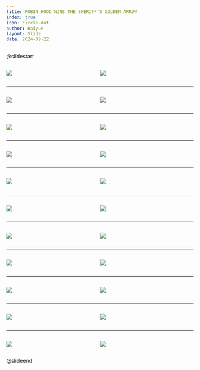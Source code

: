 ```yaml
---
title: ROBIN HOOD WINS THE SHERIFF'S GOLDEN ARROW
index: true
icon: circle-dot
author: Haiyue
layout: Slide
date: 2024-09-22
---
```

 
@slidestart

<div style="display:flex">
<div style="flex:1">

![](https://raw.githubusercontent.com/yclord/reading/refs/heads/master/english/Level-Y/ROBIN%20HOOD%20WINS%20THE%20SHERIFF'S%20GOLDEN%20ARROW/001.webp)
</div>
<div style="flex:1">

![](https://raw.githubusercontent.com/yclord/reading/refs/heads/master/english/Level-Y/ROBIN%20HOOD%20WINS%20THE%20SHERIFF'S%20GOLDEN%20ARROW/002.webp)
</div>
</div>

---

<div style="display:flex">
<div style="flex:1">

![](https://raw.githubusercontent.com/yclord/reading/refs/heads/master/english/Level-Y/ROBIN%20HOOD%20WINS%20THE%20SHERIFF'S%20GOLDEN%20ARROW/003.webp)
</div>
<div style="flex:1">

![](https://raw.githubusercontent.com/yclord/reading/refs/heads/master/english/Level-Y/ROBIN%20HOOD%20WINS%20THE%20SHERIFF'S%20GOLDEN%20ARROW/004.webp)
</div>
</div>

---

<div style="display:flex">
<div style="flex:1">

![](https://raw.githubusercontent.com/yclord/reading/refs/heads/master/english/Level-Y/ROBIN%20HOOD%20WINS%20THE%20SHERIFF'S%20GOLDEN%20ARROW/005.webp)
</div>
<div style="flex:1">

![](https://raw.githubusercontent.com/yclord/reading/refs/heads/master/english/Level-Y/ROBIN%20HOOD%20WINS%20THE%20SHERIFF'S%20GOLDEN%20ARROW/006.webp)
</div>
</div>

---

<div style="display:flex">
<div style="flex:1">

![](https://raw.githubusercontent.com/yclord/reading/refs/heads/master/english/Level-Y/ROBIN%20HOOD%20WINS%20THE%20SHERIFF'S%20GOLDEN%20ARROW/007.webp)
</div>
<div style="flex:1">

![](https://raw.githubusercontent.com/yclord/reading/refs/heads/master/english/Level-Y/ROBIN%20HOOD%20WINS%20THE%20SHERIFF'S%20GOLDEN%20ARROW/008.webp)
</div>
</div>

---

<div style="display:flex">
<div style="flex:1">

![](https://raw.githubusercontent.com/yclord/reading/refs/heads/master/english/Level-Y/ROBIN%20HOOD%20WINS%20THE%20SHERIFF'S%20GOLDEN%20ARROW/009.webp)
</div>
<div style="flex:1">

![](https://raw.githubusercontent.com/yclord/reading/refs/heads/master/english/Level-Y/ROBIN%20HOOD%20WINS%20THE%20SHERIFF'S%20GOLDEN%20ARROW/010.webp)
</div>
</div>

---

<div style="display:flex">
<div style="flex:1">

![](https://raw.githubusercontent.com/yclord/reading/refs/heads/master/english/Level-Y/ROBIN%20HOOD%20WINS%20THE%20SHERIFF'S%20GOLDEN%20ARROW/011.webp)
</div>
<div style="flex:1">

![](https://raw.githubusercontent.com/yclord/reading/refs/heads/master/english/Level-Y/ROBIN%20HOOD%20WINS%20THE%20SHERIFF'S%20GOLDEN%20ARROW/012.webp)
</div>
</div>

---

<div style="display:flex">
<div style="flex:1">

![](https://raw.githubusercontent.com/yclord/reading/refs/heads/master/english/Level-Y/ROBIN%20HOOD%20WINS%20THE%20SHERIFF'S%20GOLDEN%20ARROW/013.webp)
</div>
<div style="flex:1">

![](https://raw.githubusercontent.com/yclord/reading/refs/heads/master/english/Level-Y/ROBIN%20HOOD%20WINS%20THE%20SHERIFF'S%20GOLDEN%20ARROW/014.webp)
</div>
</div>

---

<div style="display:flex">
<div style="flex:1">

![](https://raw.githubusercontent.com/yclord/reading/refs/heads/master/english/Level-Y/ROBIN%20HOOD%20WINS%20THE%20SHERIFF'S%20GOLDEN%20ARROW/015.webp)
</div>
<div style="flex:1">

![](https://raw.githubusercontent.com/yclord/reading/refs/heads/master/english/Level-Y/ROBIN%20HOOD%20WINS%20THE%20SHERIFF'S%20GOLDEN%20ARROW/016.webp)
</div>
</div>

---

<div style="display:flex">
<div style="flex:1">

![](https://raw.githubusercontent.com/yclord/reading/refs/heads/master/english/Level-Y/ROBIN%20HOOD%20WINS%20THE%20SHERIFF'S%20GOLDEN%20ARROW/017.webp)
</div>
<div style="flex:1">

![](https://raw.githubusercontent.com/yclord/reading/refs/heads/master/english/Level-Y/ROBIN%20HOOD%20WINS%20THE%20SHERIFF'S%20GOLDEN%20ARROW/018.webp)
</div>
</div>

---

<div style="display:flex">
<div style="flex:1">

![](https://raw.githubusercontent.com/yclord/reading/refs/heads/master/english/Level-Y/ROBIN%20HOOD%20WINS%20THE%20SHERIFF'S%20GOLDEN%20ARROW/019.webp)
</div>
<div style="flex:1">

![](https://raw.githubusercontent.com/yclord/reading/refs/heads/master/english/Level-Y/ROBIN%20HOOD%20WINS%20THE%20SHERIFF'S%20GOLDEN%20ARROW/020.webp)
</div>
</div>

---

<div style="display:flex">
<div style="flex:1">

![](https://raw.githubusercontent.com/yclord/reading/refs/heads/master/english/Level-Y/ROBIN%20HOOD%20WINS%20THE%20SHERIFF'S%20GOLDEN%20ARROW/021.webp)
</div>
<div style="flex:1">

![](https://raw.githubusercontent.com/yclord/reading/refs/heads/master/english/Level-Y/ROBIN%20HOOD%20WINS%20THE%20SHERIFF'S%20GOLDEN%20ARROW/022.webp)
</div>
</div>

@slideend